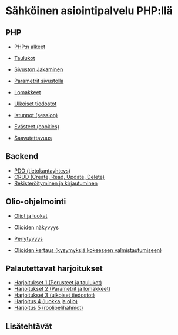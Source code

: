 # Sähköinen asiointipalvelu PHP:llä

## PHP

- [PHP:n alkeet](./alkeet1/index.md)<base target="_blank">
- [Taulukot](./taulukot/index.md)<base target="_blank">
- [Sivuston Jakaminen](./sivustonJakaminen/index.md)<base target="_blank">
- [Parametrit sivustolla](./parametrit/index.md)<base target="_blank">
- [Lomakkeet](./lomakkeet/index.md)<base target="_blank">
- [Ulkoiset tiedostot](./tiedostot/index.md)<base target="_blank">
- [Istunnot (session)](./istunnot/index.md)<base target="_blank">
- [Evästeet (cookies)](./evasteet/index.md)<base target="_blank">

- [Saavutettavuus](./saavutettavuus/index.md)<base target="_blank">

## Backend

- [PDO (tietokantayhteys)](./pdo/index.md)<base target="_blank">
- [CRUD (Create, Read, Update, Delete)](./crud/index.md)<base target="_blank">
- [Rekisteröityminen ja kirjautuminen](./rekisteroityminen/index.md)<base target="_blank">

## Olio-ohjelmointi

- [Oliot ja luokat](./oliot1/index.md)<base target="_blank">
- [Olioiden näkyvyys](./olionakyvyys/index.md)<base target="_blank">
- [Periytyvyys](./periytyvyys/index.md)<base target="_blank">

- [Olioiden kertaus (kysymyksiä kokeeseen valmistautumiseen)](./oliokertaus/index.md)<base target="_blank">



## Palautettavat harjoitukset

- [Harjoitukset 1 (Perusteet ja taulukot)](./harjoitukset1/index.md)<base target="_blank">
- [Harjoitukset 2 (Parametrit ja lomakkeet)](./harjoitukset2/index.md)<base target="_blank">
- [Harjoitukset 3 (ulkoiset tiedostot)](./harjoitukset7/index.md)<base target="_blank">
- [Harjoitus 4 (luokka ja olio)](./harjoitus4/index.md)<base target="_blank">
- [Harjoitus 5 (roolipelihahmot)](./harjoitus3/index.md)<base target="_blank">

## Lisätehtävät
